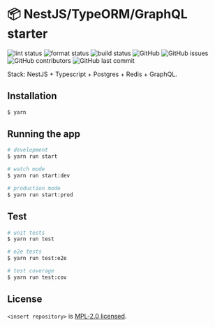 # 📦 NestJS/TypeORM/GraphQL starter

![lint status](https://github.com/<username>/<repository>/workflows/lint/badge.svg)
![format status](https://github.com/<username>/<repository>/workflows/format/badge.svg)
![build status](https://github.com/<username>/<repository>/workflows/build/badge.svg)
![GitHub](https://img.shields.io/github/license/<username>/<repository>)
![GitHub issues](https://img.shields.io/github/issues/<username>/<repository>)
![GitHub contributors](https://img.shields.io/github/contributors/<username>/<repository>)
![GitHub last commit](https://img.shields.io/github/last-commit/<username>/<repository>)

Stack: NestJS + Typescript + Postgres + Redis + GraphQL.

## Installation

```bash
$ yarn
```

## Running the app

```bash
# development
$ yarn run start

# watch mode
$ yarn run start:dev

# production mode
$ yarn run start:prod
```

## Test

```bash
# unit tests
$ yarn run test

# e2e tests
$ yarn run test:e2e

# test coverage
$ yarn run test:cov
```

## License

`<insert repository>` is [MPL-2.0 licensed](LICENSE).
